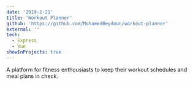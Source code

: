 ```yaml
---
date: '2019-2-21'
title: 'Workout Planner'
github: 'https://github.com/MohamedBeydoun/workout-planner'
external: ''
tech:
  - Express
  - Vue
showInProjects: true
---
```


A platform for fitness enthousiasts to keep their workout schedules and meal plans in check.
